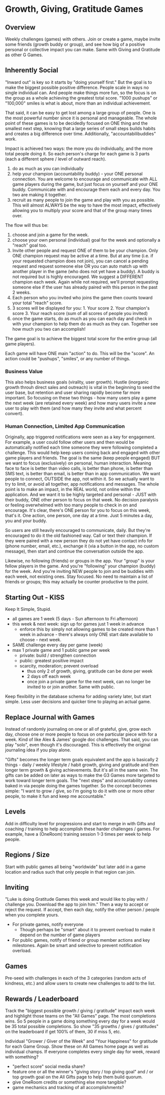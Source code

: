 # Growth, Giving, Gratitude Games


## Overview

Weekly challenges (games) with others. Join or create a game, maybe invite
 some friends (growth buddy or group), and see how big of a positive personal
 or collective impact you can make. Same with Giving and Gratitude as other G
 Games.


## Inherently Social

"Inward out" is key so it starts by "doing yourself first." But the goal is
 to make the biggest possible positive difference. People scale in ways no
 single individual can. And people make things more fun, so the focus is on
 the group as a whole achieving the greatest total score. "1000 pushups" or
 "100,000" smiles is what is about, more than an individual achievement.

That said, it can be easy to get lost among a large group of people. One is
 the most powerful number since it is personal and manageable. The whole point
 of these games is to be decidedly focused on ONE thing and the smallest next
 step, knowing that a large series of small steps builds habits and creates a
 big difference over time. Additionally, "accountabilibuddies" work.

Impact is achieved two ways: the more you do individually, and the more
 total people doing it. So each person's charge for each game is 3 parts
 (each a different sphere / level of outward reach).

1. do as much as you can individually
2. help your champion (accountability buddy) - your ONE personal connection.
 You are welcome to encourage and communicate with ALL game players during
 the game, but just focus on yourself and your ONE buddy. Communicate with
 and encourage them each and every day. You two are making it together.
3. recruit as many people to join the game and play with you as possible.
 This will almost ALWAYS be the way to have the most impact, effectively
 allowing you to multiply your score and that of the group many times over.

The flow will thus be:

1. choose and join a game for the week.
2. choose your own personal (individual) goal for the week and optionally a
 "reach" goal too.
3. Invite other people and request ONE of them to be your champion. Only ONE
 champion request may be active at a time. But at any time (i.e. if your
 requested champion does not join), you can cancel a pending request and
 request someone else OR you can auto match up with another player in the
 game (who does not yet have a buddy). A buddy is not required but is
 highly encouraged. We suggest a DIFFERENT champion each week. Again while
 not required, we'll prompt requesting someone else if the user has already
 paired with this person in the past 2 weeks.
  1. Each person who you invited who joins the game then counts toward your
   total "reach" score.
  2. 3 scores will be displayed for you:
    1. Your score 
    2. Your champion's score
    3. Your reach score (sum of all scores of people you invited)
4. once the game starts, do as much as you can each day and check in with
 your champion to help them do as much as they can. Together see how much you
 two can accomplish!

The game goal is to achieve the biggest total score for the entire group (all
 game players).

Each game will have ONE main "action" to do. This will be the "score". An
 action could be "pushups", "smiles", or any number of things.


### Business Value

This also helps business goals (virality, user growth). Hustle (inorganic
 growth throuh direct sales and outreach) is vital in the beginning to
 seed the user base, but retention and user sharing rapidly become far more
 important. So focusing on these two things - how many users play a game the
 next week (are retained every week) and how many users invite a new user to
 play with them (and how many they invite and what percent convert).


### Human Connection, Limited App Communication

Originally, app triggered notifications were seen as a key for engagement.
 For example, a user could follow other users and then would be automatically
 notified each time someone they were following completed a challenge. This
 would help keep users coming back and engaged with other game players and
 friends. The goal is the same (keep people engaged) BUT we want to focus
 (exclusively) on personal, human interaction. Meaning face to face is
 better than video calls, is better than phone, is better than SMS text, is
 better than email, is better than in app communication. We want people to
 connect, OUTSIDE the app, not within it. So we actually want to try to limit,
 or avoid all together, app notifications and messages. The whole point is
 to make an impact, in the REAL world, not online within the application.
 And we want it to be highly targeted and personal - JUST with their buddy,
 ONE other person to focus on that week. No decision paralysis or feeling
 overwhelmed with too many people to check in on and encourage. It's clear,
 there's ONE person for you to focus on this week, that's it. One action,
 one person, one day at a time. Just 5 minutes a day, you and your buddy.

So users are still heavily encouraged to communicate, daily. But they're
 encouraged to do it the old fashioned way. Call or text their champion.
 If they were paired with a new person they do not yet have contact info
 for (phone number, email, etc.), exchange it (via a button in the app,
 no custom message), then start and continue the conversation outside the app.

Likewise, no following (friends) or groups in the app. Your "group" is your
 fellow players in the game. And you're "following" your champion (buddy) for
 the week. And you're inviting NEW people to join and be buddies with each
 week, not existing ones. Stay focused. No need to maintain a list of friends
 or groups; this may actually be counter productive to the point.


## Starting Out - KISS

Keep It Simple, Stupid.

- all games are 1 week (5 days - Sun afternoon to Fri afternoon)
- this week & next week: sign up for games just 1 week in advance
  - enforce this by simply not allowing games to be created more
   than 1 week in advance - there's always only ONE start date available
   to choose - next week.
- SAME challenge every day per game (week)
- max 1 private game and 1 public game per week
  - private: build / strengthen connection
  - public: greatest positive impact
  - scarcity, moderation; prevent overload 
    - thus only 2 of growth, giving, gratitude can be done per week
    - 2 days off each week
    - once join a private game for the next week, can no longer be
     invited to or join another. Same with public.

Keep flexibility in the database schema for adding variety later, but start
 simple. Less user decisions and quicker time to playing an actual game.


## Replace Journal with Games

Instead of randomly journaling on one or all of grateful, give, grow each
 day, choose one or more people to focus on one particular piece with for a
 week. Kind of like Alex & James' google doc challenges.
That said, you can play "solo", even though it's discouraged. This is
 effectively the original journaling idea if you play alone.

"Gifts" becomes the longer term goals equivalent and the app is
 basically 2 things - daily / weekly lifestyle / habit growth, giving
 and gratitude and then longer term growth & giving achievements. But
 it's all in the same vein. The gifts can be added on later as ways to
 make the G3 Games more targeted to work toward longer term goals. The
 "next steps" and accountability comes baked in via people doing the games
 together. So the concept becomes simple: "I want to grow / give, so I'm
 going to do it with one or more other people, to make it fun and keep me
 accountable."


## Levels

Add in difficulty level for progressions and start to merge in with Gifts and
 coaching / training to help accomplish these harder challenges / games. For
 example, have a (OneRoom) training session 1-3 times per week to help people.


## Regions / Size

Start with public games all being "worldwide" but later add in a game location
 and radius such that only people in that region can join.


## Inviting

"Luke is doing Gratitude Games this week and would like to play with /
 challenge you. Download the app to join him."
Then a way to accept or reject the request.
If accept, then each day, notify the other person / people when you complete
 yours.

  - For private games, notify everyone
    - Though perhaps be "smart" about it to prevent overload to make it depend
     on the number of game players
  - For public games, notify of friend or group member actions and key
   milestones. Again be smart and selective to prevent notification overload.


## Games

Pre-seed with challenges in each of the 3 categories (random acts of
 kindness, etc.) and allow users to create new challenges to add to the
 list.


## Rewards / Leaderboard

Track the "biggest possible growth / giving / gratitude" impact each week
 and highlight those teams on the "All Games" page. The most completions wins.
 So 5 people in a game doing something every day for a week would be 35 total
 possible completions. So show "35 growths / gives / gratitudes" on the
 leaderboard if get 100% of them, 30 if miss 5, etc.

Individual "Grower / Giver of the Week" and "Your Happiness" for gratitude
 for each Game Group. Show these on All Games home page as well as individual
 champs.
If everyone completes every single day for week, reward with something?

  - "perfect score" social media share?
  - feature one or all the winner's "giving story / top giving goal" and / or
   top growth goal on the All Gifts page to help them build quorum.
  - give OneRoom credits or something else more tangible?
  - game mechanics and tracking of all accomplishments?

